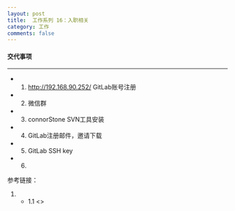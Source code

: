 ```yaml
---
layout: post
title:  工作系列 16：入职相关
category: 工作
comments: false
---
```


####  交代事项
 ---
 
 
* 1. <http://192.168.90.252/> GitLab账号注册
* 2. 微信群
* 3. connorStone SVN工具安装
* 4. GitLab注册邮件，邀请下载
* 5. GitLab SSH key
* 6. 

 
 
 
 
 参考链接：
 
 1. 
 	* 1.1 <>
 
 
 
 
 
 
 
 
 
 
 
 
 
 
 
 
 
 
 
 